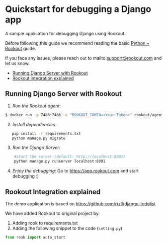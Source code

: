 # Quickstart for debugging a Django app 

A sample application for debugging Django using Rookout.

Before following this guide we recommend reading the basic [Python + Rookout] guide.

If you face any issues, please reach out to mailto:support@rookout.com and let us know.

* [Running Django Server with Rookout](#running-django-server-with-rookout)
* [Rookout integration explained](#Rookout-integration-explained)

## Running Django Server with Rookout
1. *Run the Rookout agent*:
``` bash
$ docker run -p 7486:7486 -e "ROOKOUT_TOKEN=<Your-Token>" rookout/agent
```

2. *Install dependencies*:
 ```bash
    pip install -r requirements.txt
    python manage.py migrate
```

3. *Run the Django Server*:
```bash
    #start the server (default: http://localhost:8001)
    python manage.py runserver localhost:8001
```
4. *Enjoy the debugging*:
Go to https://app.rookout.com and start debugging :)

## Rookout Integration explained

The demo application is based on https://github.com/rtzll/django-todolist

We have added Rookout to original project by:
1. Adding rook to requirements.txt 
2. Adding the following snippet to the code (`setting.py`)
```Python
from rook import auto_start
```

[Python + Rookout]: https://docs.rookout.com/docs/installation-python.html
[here]: https://github.com/GoogleCloudPlatform/nodejs-docs-samples/tree/master/appengine/hello-world
